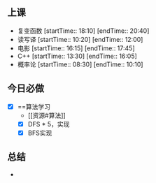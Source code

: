 ## 上课
-  复变函数 [startTime:: 18:10]  [endTime:: 20:40]
-  读写译 [startTime:: 10:20]  [endTime:: 12:00]
-  电影 [startTime:: 16:15]  [endTime:: 17:45]
-  C++ [startTime:: 13:30]  [endTime:: 16:05]
-  概率论 [startTime:: 08:30]  [endTime:: 10:10]
## 今日必做
* [x] ==算法学习
	* [[资源#算法]]
	* [x] DFS * 5，实现
	* [x] BFS实现
## 总结
* 